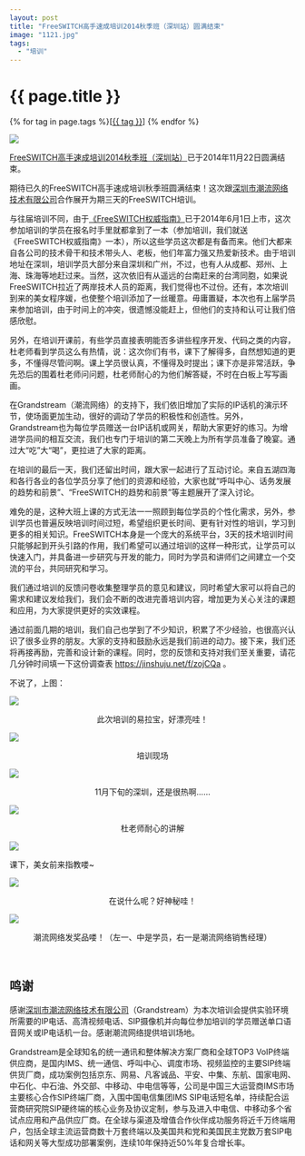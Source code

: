 ```yaml
---
layout: post
title: "FreeSWITCH高手速成培训2014秋季班（深圳站）圆满结束"
image: "1121.jpg"
tags:
  - "培训"
---
```


# {{ page.title }}

<div class="tags">
{% for tag in page.tags %}[<a class="tag" href="/tags.html#{{ tag }}">{{ tag }}</a>] {% endfor %}
</div>

<p><img src="/images/fscnds2014/images_training/IMG_1105.JPG" /></p>

[FreeSWITCH高手速成培训2014秋季班（深圳站）](/2014/09/15/freeswitch-peixun-shenzhen.html)已于2014年11月22日圆满结束。

期待已久的FreeSWITCH高手速成培训秋季班圆满结束！这次跟[深圳市潮流网络技术有限公司](http://www.grandstream.cn/About.aspx?TypeId=15)合作展开为期三天的FreeSWITCH培训。

与往届培训不同，由于[《FreeSWITCH权威指南》](http://book.dujinfang.com)已于2014年6月1日上市，这次参加培训的学员在报名时手里就都拿到了一本（参加培训，我们就送《FreeSWITCH权威指南》一本），所以这些学员这次都是有备而来。他们大都来自各公司的技术骨干和技术带头人、老板，他们年富力强又热爱新技术。由于培训地址在深圳，培训学员大部分来自深圳和广州，不过，也有人从成都、郑州、上海、珠海等地赶过来。当然，这次依旧有从遥远的台南赶来的台湾同胞，如果说FreeSWITCH拉近了两岸技术人员的距离，我们觉得也不过份。还有，本次培训到来的美女程序媛，也使整个培训添加了一丝暖意。毋庸置疑，本次也有上届学员来参加培训，由于时间上的冲突，很遗憾没能赶上，但他们的支持和认可让我们倍感欣慰。

另外，在培训开课前，有些学员直接表明能否多讲些程序开发、代码之类的内容，杜老师看到学员这么有热情，说：这次你们有书，课下了解得多，自然想知道的更多，不懂得尽管问啊。课上学员很认真，不懂得及时提出；课下亦是非常活跃，争先恐后的围着杜老师问问题，杜老师耐心的为他们解答疑，不时在白板上写写画画。

在Grandstream（潮流网络）的支持下，我们依旧增加了实际的IP话机的演示环节，使场面更加生动，很好的调动了学员的积极性和创造性。另外，Grandstream也为每位学员赠送一台IP话机或网关，帮助大家更好的练习。为增进学员间的相互交流，我们也专门于培训的第二天晚上为所有学员准备了晚宴。通过大“吃”大“喝”，更拉进了大家的距离。

在培训的最后一天，我们还留出时间，跟大家一起进行了互动讨论。来自五湖四海和各行各业的各位学员分享了他们的资源和经验，大家也就“呼叫中心、话务发展的趋势和前景”、“FreeSWITCH的趋势和前景”等主题展开了深入讨论。

难免的是，这种大班上课的方式无法一一照顾到每位学员的个性化需求，另外，参训学员也普遍反映培训时间过短，希望组织更长时间、更有针对性的培训，学习到更多的相关知识。FreeSWITCH本身是一个庞大的系统平台，3天的技术培训时间只能够起到开头引路的作用，我们希望可以通过培训的这样一种形式，让学员可以快速入门，并具备进一步研究与开发的能力，同时为学员和讲师们之间建立一个交流的平台，共同研究和学习。

我们通过培训的反馈问卷收集整理学员的意见和建议，同时希望大家可以将自己的需求和建议发给我们，我们会不断的改进完善培训内容，增加更为关心关注的课题和应用，为大家提供更好的实效课程。

通过前面几期的培训，我们自己也学到了不少知识，积累了不少经验，也很高兴认识了很多业界的朋友。大家的支持和鼓励永远是我们前进的动力。接下来，我们还将再接再励，完善和设计新的课程。同时，您的反馈和支持对我们至关重要，请花几分钟时间填一下这份调查表 <https://jinshuju.net/f/zojCQa> 。

不说了，上图：

<p><img src="/images/fscnds2014/images_training/IMG_1101.jpg"  /></p>
<div style="text-align: center">此次培训的易拉宝，好漂亮哇！</div>
<p><img src="/images/fscnds2014/images_training/IMG_1102.jpg"  /></p>
<div style="text-align: center">培训现场</div>
<p><img src="/images/fscnds2014/images_training/IMG_1103.jpg"  /></p>
<div style="text-align: center">11月下旬的深圳，还是很热啊……</div>
<p><img src="/images/fscnds2014/images_training/IMG_1104.jpg"  /></p>
<div style="text-align: center">杜老师耐心的讲解</div>
<p><img src="/images/fscnds2014/images_training/IMG_1107.jpg"  /></p>
<div style="left-align: 50px">课下，美女前来指教喽~</div>
<p><img src="/images/fscnds2014/images_training/IMG_1108.jpg"  /></p>
<div style="text-align: center">在说什么呢？好神秘哇！</div>
<p><img src="/images/fscnds2014/images_training/IMG_1106.JPG"  /></p>
<div style="text-align: center">潮流网络发奖品喽！（左一、中是学员，右一是潮流网络销售经理）</div>
<p><br  /></p>

## 鸣谢

感谢<a href="http://www.grandstream.cn/About.aspx?TypeId=15">深圳市潮流网络技术有限公司</a>（Grandstream）为本次培训会提供实验环境所需要的IP电话、高清视频电话、SIP摄像机并向每位参加培训的学员赠送单口语音网关或IP电话机一台。感谢潮流网络提供培训场地。

Grandstream是全球知名的统一通讯和整体解决方案厂商和全球TOP3 VoIP终端供应商，是国内IMS、统一通信、呼叫中心、调度市场、视频监控的主要SIP终端供货厂商，成功案例包括京东、网易、凡客诚品、平安、中集、东航、国家电网、中石化、中石油、外交部、中移动、中电信等等，公司是中国三大运营商IMS市场主要核心合作SIP终端厂商，入围中国电信集团IMS SIP电话短名单，持续配合运营商研究院SIP硬终端的核心业务及协议定制，参与及进入中电信、中移动多个省试点应用和产品供应厂商。在全球与渠道及增值合作伙伴成功服务将近千万终端用户，包括全球主流运营商数十万套终端以及美国共和党和美国民主党数万套SIP电话和网关等大型成功部署案例，连续10年保持近50%年复合增长率。
